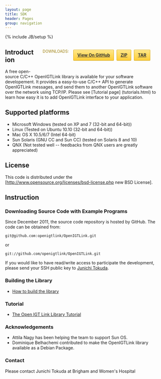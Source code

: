 ```yaml
---
layout: page
title: SDK
header: Pages
group: navigation
---
```

{% include JB/setup %}

<style media="screen" type="text/css">
#banner .button {
  border: 1px solid #dba500;
  background: -webkit-gradient(linear, 50% 0%, 50% 100%, color-stop(0%, #ffe788), color-stop(100%, #ffce38));
  background: -webkit-linear-gradient(#ffe788, #ffce38);
  background: -moz-linear-gradient(#ffe788, #ffce38);
  background: -o-linear-gradient(#ffe788, #ffce38);
  background: -ms-linear-gradient(#ffe788, #ffce38);
  background: linear-gradient(#ffe788, #ffce38);
  -moz-border-radius: 2px;
  -webkit-border-radius: 2px;
  -o-border-radius: 2px;
  -ms-border-radius: 2px;
  -khtml-border-radius: 2px;
  border-radius: 2px;
  -moz-box-shadow: inset 0px 1px 0px rgba(255, 255, 255, 0.4), 0px 1px 1px rgba(0, 0, 0, 0.1);
  -webkit-box-shadow: inset 0px 1px 0px rgba(255, 255, 255, 0.4), 0px 1px 1px rgba(0, 0, 0, 0.1);
  -o-box-shadow: inset 0px 1px 0px rgba(255, 255, 255, 0.4), 0px 1px 1px rgba(0, 0, 0, 0.1);
  box-shadow: inset 0px 1px 0px rgba(255, 255, 255, 0.4), 0px 1px 1px rgba(0, 0, 0, 0.1);
  background-color: #FFE788;
  margin-left: 5px;
  padding: 10px 12px;
  margin-top: 6px;
  line-height: 14px;
  font-size: 14px;
  color: #333;
  font-weight: bold;
  display: inline-block;
  text-align: center;
}
#banner .button:hover {
  background: -webkit-gradient(linear, 50% 0%, 50% 100%, color-stop(0%, #ffe788), color-stop(100%, #ffe788));
  background: -webkit-linear-gradient(#ffe788, #ffe788);
  background: -moz-linear-gradient(#ffe788, #ffe788);
  background: -o-linear-gradient(#ffe788, #ffe788);
  background: -ms-linear-gradient(#ffe788, #ffe788);
  background: linear-gradient(#ffe788, #ffe788);
  background-color: #ffeca0;
}
#banner .fork {
  position: fixed;
  left: 50%;
  margin-left: -325px;
  padding: 10px 12px;
  margin-top: 6px;
  line-height: 14px;
  font-size: 14px;
  background-color: #FFE788;
}
#banner .downloads {
  float: right;
  margin: 0 25px 30px 30px;
}
#banner .downloads span {
  float: left;
  line-height: 52px;
  font-size: 90%;
  color: #9d7f0d;
  text-transform: uppercase;
  text-shadow: rgba(255, 255, 255, 0.2) 0 1px 0;
}
#banner ul {
  list-style: none;
  height: 40px;
  padding: 0;
  float: left;
  margin-left: 10px;
}
#banner ul li {
  display: inline;
}
#banner ul li a.button {
  background-color: #FFE788;
}
#banner #logo {
  position: absolute;
  height: 36px;
  width: 36px;
  right: 7px;
  top: 7px;
  display: block;
  background: url(images/octocat-logo.png);
}
</style>

<div id="banner">
  <div class="downloads">
    <span>Downloads:</span>
    <ul>
      <li><a href="https://github.com/openigtlink/OpenIGTLink" class="button">View On GitHub</a></li>
      <li><a href="https://github.com/openigtlink/OpenIGTLink/zipball/development" class="button">ZIP</a></li>
      <li><a href="https://github.com/openigtlink/OpenIGTLink/tarball/development" class="button">TAR</a></li>
    </ul>
  </div>
</div>


## Introduction
A free open-source C/C++ OpenIGTLink library is available for your software developement. It provides a easy-to-use 
C/C++ API to generate OpenIGTLink messages, and send them to another OpenIGTLink software over the network using TCP/IP.
Please see [Tutorial page] (tutorials.html) to learn how easy it is to add OpenIGTLink interface to your application.


## Supported platforms
* Microsoft Windows (tested on XP and 7 (32-bit and 64-bit))
* Linux (Tested on Ubuntu 10.10 (32-bit and 64-bit))
* Mac OS X 10.5/6/7 (Intel 64-bit)
* Sun Solaris (GNU CC and Sun CC) (tested on Solaris 8 and 10) 
* QNX (Not tested well -- feedbacks from QNX users are greatly appreciated)

## License
This code is distributed under the [http://www.opensource.org/licenses/bsd-license.php new BSD License].

## Instruction

### Downloading Source Code with Example Programs

Since December 2011, the source code repository is hosted by GitHub. The code can be obtained from:

    git@github.com:openigtlink/OpenIGTLink.git

or

    git://github.com/openigtlink/OpenIGTLink.git

If you would like to have read/write access to participate the development, please send your SSH public key to [Junichi Tokuda](http://www.spl.harvard.edu/pages/People/tokuda).

### Building the Library
* [How to build the library](library/build.html)


### Tutorial
* [The Open IGT Link Library Tutorial](library/tutorial.html)


### Acknowledgements
* Attila Nagy has been helping the team to support Sun OS.
* Dominique Belhachemi contributed to make the OpenIGTLink library available as a Debian Package.

### Contact
Please contact Junichi Tokuda at Brigham and Women's Hospital